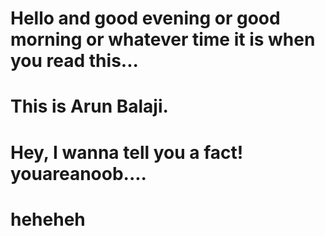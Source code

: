 # Hello and good evening or good morning or whatever time it is when you read this...
# This is Arun Balaji.
# Hey, I wanna tell you a fact! youareanoob....
# heheheh
